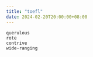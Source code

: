 ```yaml
---
title: "toefl"
date: 2024-02-20T20:00:00+08:00
---
```


```
querulous
rote
contrive
wide-ranging
```

